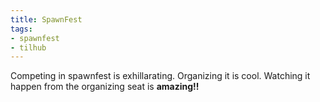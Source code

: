 ```yaml
---
title: SpawnFest
tags:
- spawnfest
- tilhub
---
```


Competing in spawnfest is exhillarating. Organizing it is cool. Watching it happen from the organizing seat is **amazing!!**
